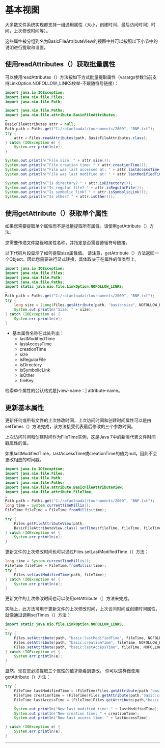 # 基本视图

大多数文件系统实现都支持一组通用属性（大小，创建时间，最后访问时间）时间，上次修改时间等）。 

这些属性被分组到名为BasicFileAttributeView的视图中并可以按照以下小节中的说明进行提取和设置。

##  使用readAttributes（）获取批量属性

可以使用readAttributes（）方法按如下方式批量提取属性（varargs参数当前支持LinkOption.NOFOLLOW_LINKS枚举-不跟随符号链接）：

```Java
import java.io.IOException;
import java.nio.file.Files;
import java.nio.file.Path;

import java.nio.file.Paths;
import java.nio.file.attribute.BasicFileAttributes;
…
BasicFileAttributes attr = null;
Path path = Paths.get("C:/rafaelnadal/tournaments/2009", "BNP.txt");
try {
    attr = Files.readAttributes(path, BasicFileAttributes.class);
} catch (IOException e) {
    System.err.println(e);
}

System.out.println("File size: " + attr.size());
System.out.println("File creation time: " + attr.creationTime());
System.out.println("File was last accessed at: " + attr.lastAccessTime());
System.out.println("File was last modified at: " + attr.lastModifiedTime());

System.out.println("Is directory? " + attr.isDirectory());
System.out.println("Is regular file? " + attr.isRegularFile());
System.out.println("Is symbolic link? " + attr.isSymbolicLink());
System.out.println("Is other? " + attr.isOther());

```

##  使用getAttribute（）获取单个属性

如果您需要提取单个属性而不是批量提取所有属性，请使用getAttribute（）方法。 

您需要传递文件路径和属性名称，并指定是否需要遵循符号链接。 

以下代码片段显示了如何提取size属性值。 请注意，getAttribute（）方法返回一个Object，因此您需要进行显式转换，具体取决于在属性的值类型上。

```Java
import java.io.IOException;
import java.nio.file.Files;
import java.nio.file.Path;
import java.nio.file.Paths;
import static java.nio.file.LinkOption.NOFOLLOW_LINKS;
…
Path path = Paths.get("C:/rafaelnadal/tournaments/2009", "BNP.txt");
try {
    long size = (Long)Files.getAttribute(path, "basic:size", NOFOLLOW_LINKS);
    System.out.println("Size: " + size);
} catch (IOException e) {
    System.err.println(e);
}
```

-   基本属性名称在此处列出：
    -   lastModifiedTime
    -   lastAccessTime
    -   creationTime
    -   size
    -   isRegularFile
    -   isDirectory
    -   isSymbolicLink
    -   isOther
    -   fileKey

检索单个属性的公认格式是[view-name：] attribute-name。

##  更新基本属性

更新任何或所有文件的上次修改时间，上次访问时间和创建时间属性可以是由setTimes（）方法完成，该方法接受代表最后修改的三个参数时间。

上次访问时间和创建时间作为FileTime实例，这是Java 7中的新类代表文件时间戳属性的值。 

如果lastModifiedTime，lastAccessTime或creationTime的值为null，因此不会更改相应的时间戳。

```Java
import java.io.IOException;
import java.nio.file.Files;
import java.nio.file.Path;
import java.nio.file.Paths;
import java.nio.file.attribute.BasicFileAttributeView;
import java.nio.file.attribute.FileTime;
…
Path path = Paths.get("C:/rafaelnadal/tournaments/2009", "BNP.txt");
long time = System.currentTimeMillis();
FileTime fileTime = FileTime.fromMillis(time);

try {
    Files.getFileAttributeView(path,
    BasicFileAttributeView.class).setTimes(fileTime, fileTime, fileTime);
} catch (IOException e) {
    System.err.println(e);
}
```

更新文件的上次修改时间也可以通过Files.setLastModifiedTime（）方法：

```Java
long time = System.currentTimeMillis();
FileTime fileTime = FileTime.fromMillis(time);
try {
    Files.setLastModifiedTime(path, fileTime);
} catch (IOException e) {
    System.err.println(e);
}
```

更新文件的上次修改时间也可以使用setAttribute（）方法来完成。

实际上，此方法可用于更新文件的上次修改时间，上次访问时间或创建时间属性，就像通过调用setTimes（）方法：

```Java
import static java.nio.file.LinkOption.NOFOLLOW_LINKS;
…
try {
    Files.setAttribute(path, "basic:lastModifiedTime", fileTime, NOFOLLOW_LINKS);
    Files.setAttribute(path, "basic:creationTime", fileTime, NOFOLLOW_LINKS);
    Files.setAttribute(path, "basic:lastAccessTime", fileTime, NOFOLLOW_LINKS);
} catch (IOException e) {
    System.err.println(e);
}
```

显然，现在您必须提取三个属性的值才能看到更改。 你可以这样做使用getAttribute（）方法：

```Java
try {
    FileTime lastModifiedTime = (FileTime)Files.getAttribute(path,"basic:lastModifiedTime", NOFOLLOW_LINKS);
    FileTime creationTime = (FileTime)Files.getAttribute(path,"basic:creationTime", NOFOLLOW_LINKS);
    FileTime lastAccessTime = (FileTime)Files.getAttribute(path,"basic:lastAccessTime", NOFOLLOW_LINKS);

    System.out.println("New last modified time: " + lastModifiedTime);
    System.out.println("New creation time: " + creationTime);
    System.out.println("New last access time: " + lastAccessTime);

} catch (IOException e) {
    System.err.println(e);
}
```

----